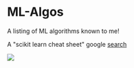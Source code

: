 # ML-Algos
A listing of ML algorithms known to me!

 A "scikit learn cheat sheet" google [search](https://www.google.com/search?q=scikit+learn+cheat+sheet&tbm=isch#imgrc=BxrGpsOIhhOFJM)

![](https://pbs.twimg.com/media/DyfDnBnWsAAJ456.jpg)
